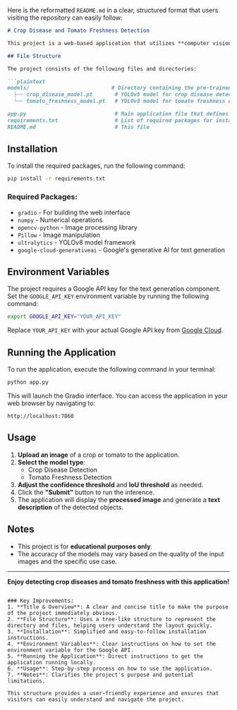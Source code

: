 Here is the reformatted `README.md` in a clear, structured format that users visiting the repository can easily follow:

```markdown
# Crop Disease and Tomato Freshness Detection

This project is a web-based application that utilizes **computer vision** and **natural language processing** to detect crop diseases and assess tomato freshness. The application leverages **YOLOv8** for object detection and **Google's Gemini model** for text generation.

## File Structure

The project consists of the following files and directories:

```plaintext
models/                          # Directory containing the pre-trained YOLOv8 models
  ├── crop_disease_model.pt       # YOLOv8 model for crop disease detection
  └── tomato_freshness_model.pt   # YOLOv8 model for tomato freshness detection

app.py                            # Main application file that defines the Gradio interface and inference functions
requirements.txt                  # List of required packages for installation
README.md                         # This file
```

## Installation

To install the required packages, run the following command:

```bash
pip install -r requirements.txt
```

### Required Packages:

- `gradio` - For building the web interface
- `numpy` - Numerical operations
- `opencv-python` - Image processing library
- `Pillow` - Image manipulation
- `ultralytics` - YOLOv8 model framework
- `google-cloud-generativeai` - Google's generative AI for text generation

## Environment Variables

The project requires a Google API key for the text generation component. Set the `GOOGLE_API_KEY` environment variable by running the following command:

```bash
export GOOGLE_API_KEY="YOUR_API_KEY"
```

Replace `YOUR_API_KEY` with your actual Google API key from [Google Cloud](https://cloud.google.com/docs/authentication/api-keys).

## Running the Application

To run the application, execute the following command in your terminal:

```bash
python app.py
```

This will launch the Gradio interface. You can access the application in your web browser by navigating to:

```
http://localhost:7860
```

## Usage

1. **Upload an image** of a crop or tomato to the application.
2. **Select the model type**:
   - Crop Disease Detection
   - Tomato Freshness Detection
3. **Adjust the confidence threshold** and **IoU threshold** as needed.
4. Click the **"Submit"** button to run the inference.
5. The application will display the **processed image** and generate a **text description** of the detected objects.

## Notes

- This project is for **educational purposes only**.
- The accuracy of the models may vary based on the quality of the input images and the specific use case.

---

**Enjoy detecting crop diseases and tomato freshness with this application!**
```

### Key Improvements:
1. **Title & Overview**: A clear and concise title to make the purpose of the project immediately obvious.
2. **File Structure**: Uses a tree-like structure to represent the directory and files, helping users understand the layout quickly.
3. **Installation**: Simplified and easy-to-follow installation instructions.
4. **Environment Variables**: Clear instructions on how to set the environment variable for the Google API.
5. **Running the Application**: Direct instructions to get the application running locally.
6. **Usage**: Step-by-step process on how to use the application.
7. **Notes**: Clarifies the project's purpose and potential limitations.

This structure provides a user-friendly experience and ensures that visitors can easily understand and navigate the project.
